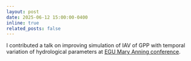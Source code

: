 ```yaml
---
layout: post
date: 2025-06-12 15:00:00-0400
inline: true
related_posts: false
---
```


I contributed a talk on improving simulation of IAV of GPP with temporal variation of hydrological parameters at <a href='https://meetings.copernicus.org/mac1-coupling/list_of_presentations.html'>EGU Mary Anning conference</a>.
